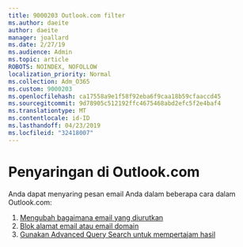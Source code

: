 ```yaml
---
title: 9000203 Outlook.com filter
ms.author: daeite
author: daeite
manager: joallard
ms.date: 2/27/19
ms.audience: Admin
ms.topic: article
ROBOTS: NOINDEX, NOFOLLOW
localization_priority: Normal
ms.collection: Adm_O365
ms.custom: 9000203
ms.openlocfilehash: ca17558a9e1f58f92eba6f9caa18b59cfaaccd45
ms.sourcegitcommit: 9d78905c512192ffc4675468abd2efc5f2e4baf4
ms.translationtype: MT
ms.contentlocale: id-ID
ms.lasthandoff: 04/23/2019
ms.locfileid: "32418007"
---
```

# <a name="filtering-in-outlookcom"></a>Penyaringan di Outlook.com

Anda dapat menyaring pesan email Anda dalam beberapa cara dalam Outlook.com:

1. [Mengubah bagaimana email yang diurutkan](https://support.office.com/article/e650ae23-b558-4fbf-bdd1-73268f6852b7)
2. [Blok alamat email atau email domain](https://support.office.com/article/afba1c94-77bb-4f50-8b85-057cf52f4d5e)
3. [Gunakan Advanced Query Search untuk mempertajam hasil](https://support.office.com/article/88108edf-028e-4306-b87e-7400bbb40aa7)